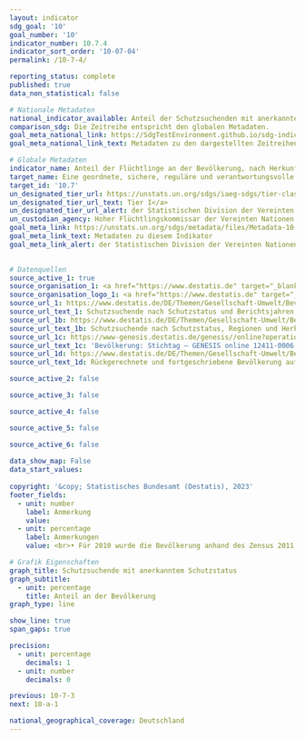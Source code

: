 ```yaml
---
layout: indicator    
sdg_goal: '10'    
goal_number: '10'    
indicator_number: 10.7.4    
indicator_sort_order: '10-07-04'    
permalink: /10-7-4/    

reporting_status: complete    
published: true    
data_non_statistical: false    

# Nationale Metadaten    
national_indicator_available: Anteil der Schutzsuchenden mit anerkanntem Schutzstatus an der gesamten Bevölkerung    
comparison_sdg: Die Zeitreihe entspricht den globalen Metadaten.    
goal_meta_national_link: https://SdgTestEnvironment.github.io/sdg-indicators/public/Meta/10.7.4.pdf
goal_meta_national_link_text: Metadaten zu den dargestellten Zeitreihen    

# Globale Metadaten    
indicator_name: Anteil der Flüchtlinge an der Bevölkerung, nach Herkunftsland    
target_name: Eine geordnete, sichere, reguläre und verantwortungsvolle Migration und Mobilität von Menschen ermöglichen, unter anderem durch die Anwendung einer planvollen und gut gesteuerten Migrationspolitik    
target_id: '10.7'    
un_designated_tier_url: https://unstats.un.org/sdgs/iaeg-sdgs/tier-classification/'    
un_designated_tier_url_text: Tier I</a>    
un_designated_tier_url_alert: der Statistischen Division der Vereinten Nationen    
un_custodian_agency: Hoher Flüchtlingskommissar der Vereinten Nationen (UNHCR)    
goal_meta_link: https://unstats.un.org/sdgs/metadata/files/Metadata-10-07-04.pdf    
goal_meta_link_text: Metadaten zu diesem Indikator    
goal_meta_link_alert: der Statistischen Division der Vereinten Nationen    
    

# Datenquellen
source_active_1: true
source_organisation_1: <a href="https://www.destatis.de" target="_blank"> Statistisches Bundesamt (Destatis) </a>
source_organisation_logo_1: <a href="https://www.destatis.de" target="_blank"><img src="https://g205sdgs.github.io/sdg-indicators/public/OrgImgDe/destatis.png" alt="Logo destatis" style="height:60px; width:148px"/></a>
source_url_1: https://www.destatis.de/DE/Themen/Gesellschaft-Umwelt/Bevoelkerung/Migration-Integration/Tabellen/schutzsuchende-zeitreihe-schutzstatus.html
source_url_text_1: Schutzsuchende nach Schutzstatus und Berichtsjahren
source_url_1b: https://www.destatis.de/DE/Themen/Gesellschaft-Umwelt/Bevoelkerung/Migration-Integration/Tabellen/schutzsuchende-staatsangehoerigkeit-schutzstatus.html
source_url_text_1b: Schutzsuchende nach Schutzstatus, Regionen und Herkunftsländern
source_url_1c: https://www-genesis.destatis.de/genesis//online?operation=table&code=12411-0006
source_url_text_1c: 'Bevölkerung: Stichtag – GENESIS online 12411-0006'
source_url_1d: https://www.destatis.de/DE/Themen/Gesellschaft-Umwelt/Bevoelkerung/Bevoelkerungsstand/_inhalt.html#sprg233540
source_url_text_1d: Rückgerechnete und fortgeschriebene Bevölkerung auf Grundlage des Zensus 2011 – 1991 bis 2011

source_active_2: false

source_active_3: false

source_active_4: false

source_active_5: false

source_active_6: false
    
data_show_map: False    
data_start_values:     
    
copyright: '&copy; Statistisches Bundesamt (Destatis), 2023'    
footer_fields:
  - unit: number
    label: Anmerkung
    value: 
  - unit: percentage
    label: Anmerkungen
    value: <br>• Für 2010 wurde die Bevölkerung anhand des Zensus 2011 sowie der Wanderungs-, Geburten- und Sterbestatistiken zurückgerechnet.<br>• Korrigierte Daten.    

# Grafik Eigenschaften    
graph_title: Schutzsuchende mit anerkanntem Schutzstatus
graph_subtitle:
  - unit: percentage
    title: Anteil an der Bevölkerung    
graph_type: line    

show_line: true
span_gaps: true

precision:
  - unit: percentage
    decimals: 1
  - unit: number
    decimals: 0    

previous: 10-7-3    
next: 10-a-1    

national_geographical_coverage: Deutschland    
---
```


<span></span>